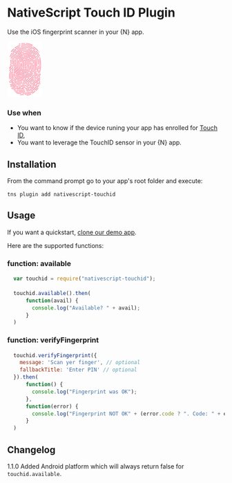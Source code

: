 # NativeScript Touch ID Plugin

Use the iOS fingerprint scanner in your {N} app.

<img src="images/fingerprint.png" />

### Use when
* You want to know if the device runing your app has enrolled for [Touch ID](https://support.apple.com/en-us/HT201371),
* You want to leverage the TouchID sensor in your {N} app.

## Installation
From the command prompt go to your app's root folder and execute:
```
tns plugin add nativescript-touchid
```

## Usage

If you want a quickstart, [clone our demo app](https://github.com/EddyVerbruggen/nativescript-touchid-demo).

Here are the supported functions:

### function: available
```js
  var touchid = require("nativescript-touchid");

  touchid.available().then(
      function(avail) {
        console.log("Available? " + avail);
      }
  )
```

### function: verifyFingerprint

```js
  touchid.verifyFingerprint({
    message: 'Scan yer finger', // optional
    fallbackTitle: 'Enter PIN' // optional
  }).then(
      function() {
        console.log("Fingerprint was OK");
      },
      function(error) {
        console.log("Fingerprint NOT OK" + (error.code ? ". Code: " + error.code : ""));
      }
  )
```

## Changelog
1.1.0  Added Android platform which will always return false for `touchid.available`.